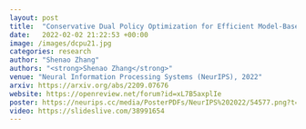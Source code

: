```yaml
---
layout: post
title:  "Conservative Dual Policy Optimization for Efficient Model-Based Reinforcement Learning"
date:   2022-02-02 21:22:53 +00:00
image: /images/dcpu21.jpg
categories: research
author: "Shenao Zhang"
authors: "<strong>Shenao Zhang</strong>"
venue: "Neural Information Processing Systems (NeurIPS), 2022"
arxiv: https://arxiv.org/abs/2209.07676
website: https://openreview.net/forum?id=xL7B5axplIe
poster: https://neurips.cc/media/PosterPDFs/NeurIPS%202022/54577.png?t=1669654134.1492257
video: https://slideslive.com/38991654
---
```


